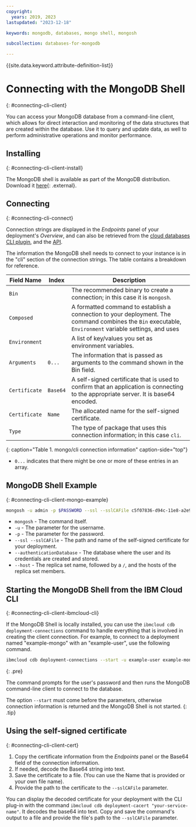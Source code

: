 ```yaml
---
copyright:
  years: 2019, 2023
lastupdated: "2023-12-18"

keywords: mongodb, databases, mongo shell, mongosh

subcollection: databases-for-mongodb

---
```


{{site.data.keyword.attribute-definition-list}}

# Connecting with the MongoDB Shell
{: #connecting-cli-client}

You can access your MongoDB database from a command-line client, which allows for direct interaction and monitoring of the data structures that are created within the database. Use it to query and update data, as well to perform administrative operations and monitor performance.

## Installing
{: #connecting-cli-client-install}

The MongoDB shell is available as part of the MongoDB distribution. Download it [here](https://www.mongodb.com/try/download/shell){: .external}.

## Connecting
{: #connecting-cli-connect}

Connection strings are displayed in the _Endpoints_ panel of your deployment's _Overview_, and can also be retrieved from the [cloud databases CLI plugin](/docs/databases-cli-plugin?topic=databases-cli-plugin-cdb-reference#deployment-connections), and the [API](https://cloud.ibm.com/apidocs/cloud-databases-api/cloud-databases-api-v5#getconnection).

The information the MongoDB shell needs to connect to your instance is in the "cli" section of the connection strings. The table contains a breakdown for reference.

| Field Name | Index | Description |
| ---------- | ----- | ----------- |
| `Bin` | | The recommended binary to create a connection; in this case it is `mongosh`. |
| `Composed` | | A formatted command to establish a connection to your deployment. The command combines the `Bin` executable, `Environment` variable settings, and uses  |`Arguments` as command-line parameters.
| `Environment` | | A list of key/values you set as environment variables. |
| `Arguments` | `0...` | The information that is passed as arguments to the command shown in the Bin field. |
| `Certificate` | `Base64` | A self-signed certificate that is used to confirm that an application is connecting to the appropriate server. It is base64 encoded. |
| `Certificate` | `Name` | The allocated name for the self-signed certificate. |
| `Type` | | The type of package that uses this connection information; in this case `cli`.  |
{: caption="Table 1. mongo/cli connection information" caption-side="top"}

* `0...` indicates that there might be one or more of these entries in an array.

## MongoDB Shell Example
{: #connecting-cli-client-mongo-example}

```sh
mongosh -u admin -p $PASSWORD --ssl --sslCAFile c5f07836-d94c-11e8-a2e9-62ec2ed68f84 --authenticationDatabase admin --host replset/bd574ce4-7b36-4274-9976-96db98a3ac10-0.b8a5e798d2d04f2e860e54e5d042c915.databases.appdomain.cloud:30484,bd574ce4-7b36-4274-9976-96db98a3ac10-1.b8a5e798d2d04f2e860e54e5d042c915.databases.appdomain.cloud:30484
```

* `mongosh` - The command itself.
* `-u` - The parameter for the username.
* `-p` - The parameter for the password.
* `--ssl --sslCAFile` - The path and name of the self-signed certificate for your deployment.
* `--authenticationDatabase` - The database where the user and its credentials are created and stored.
* `--host` - The replica set name, followed by a `/`, and the hosts of the replica set members.

## Starting the MongoDB Shell from the IBM Cloud CLI
{: #connecting-cli-client-ibmcloud-cli}

If the MongoDB Shell is locally installed, you can use the `ibmcloud cdb deployment-connections` command to handle everything that is involved in creating the client connection. For example, to connect to a deployment named "example-mongo" with an "example-user", use the following command.

```sh
ibmcloud cdb deployment-connections --start -u example-user example-mongo
```
{: .pre}

The command prompts for the user's password and then runs the MongoDB command-line client to connect to the database.

The option `--start` must come before the parameters, otherwise connection information is returned and the MongoDB Shell is not started.
{: .tip}

## Using the self-signed certificate
{: #connecting-cli-client-cert}

1. Copy the certificate information from the _Endpoints_ panel or the Base64 field of the connection information.
2. If needed, decode the Base64 string into text.
3. Save the certificate to a file. (You can use the Name that is provided or your own file name).
4. Provide the path to the certificate to the `--sslCAFile` parameter.

You can display the decoded certificate for your deployment with the CLI plug-in with the command `ibmcloud cdb deployment-cacert "your-service-name"`. It decodes the base64 into text. Copy and save the command's output to a file and provide the file's path to the `--sslCAFile` parameter.
